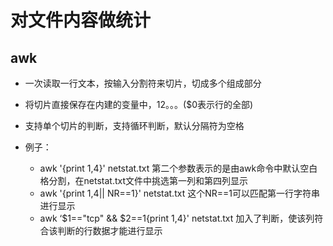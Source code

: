 # 对文件内容做统计

## awk

* 一次读取一行文本，按输入分割符来切片，切成多个组成部分
* 将切片直接保存在内建的变量中，$1$2。。。\($0表示行的全部\)
* 支持单个切片的判断，支持循环判断，默认分隔符为空格

* 例子：

  * awk '{print $1,$4}' netstat.txt  第二个参数表示的是由awk命令中默认空白格分割，在netstat.txt文件中挑选第一列和第四列显示
  * awk '{print $1,$4\|\| NR==1}' netstat.txt 这个NR==1可以匹配第一行字符串进行显示
  * awk ‘$1=="tcp" && $2==1{print $1,$4}' netstat.txt 加入了判断，使该列符合该判断的行数据才能进行显示



